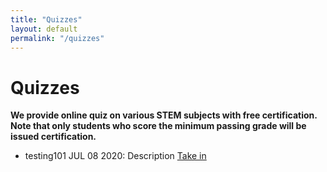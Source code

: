 ```yaml
---
title: "Quizzes"
layout: default
permalink: "/quizzes"
---
```


# Quizzes

**We provide online quiz on various STEM subjects with free certification. Note that only students who score the minimum passing grade will be issued certification.**

- testing101 JUL 08 2020:
    Description
    [Take in](/quizzes/testing101)
